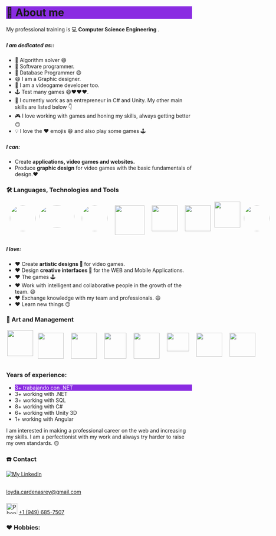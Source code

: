 ### <h1 style="background-color:blueviolet;">💬 About me</h1>
 My professional training is 💻<strong> Computer Science Engineering </strong>.




##### I am dedicated as::
- 🤔 Algorithm solver 😄
- 🤔 Software programmer.
- 🤔 Database Programmer 😄
- 😄 I am a Graphic designer. 
- 🦸 I am a videogame developer too.
- 🕹️ Test many games 😄❤️❤️❤️.
- 🔨 I currently work as an entrepreneur in C# and Unity. My other main skills are listed below 👇
- 🎮 I love working with games and honing my skills, always getting better 🙃
- 💡 I love the ❤️ emojis 😄 and also play some games 🕹️

##### I can:
- Create <strong>applications, video games and websites.</strong>
- Produce <strong> graphic design</strong> for video games with the basic fundamentals of design.❤️ 

#### <h3> 🛠️ Languages, Technologies and Tools </h3>
<div style="display:flex; flex:1;">
 <img style="width:70px !important; height:70px !important;border-radius:50% ;margin-top:10px !important; margin-left:10px !important;" src="https://play-lh.googleusercontent.com/vzHVyL8G7birnPZ0zuCQQ2uDxuLIXzYOUGjFDFzIqfx-ww1fq8IysoEiWzhWI3Dw08g=w480-h960-rw">
 <img style="width:95px !important; height:60px !important;border-radius:50% ;margin-top:10px !important; margin:10px !important;" src="https://desarrolloweb.com/storage/tag_images/actual/sT1RLpDHzInATuKnDUkwXhKoaIOrtS97gBtgiQ6M.png">
  <img style="width:70px !important; height:70px !important;border-radius:50% ;margin-top:10px !important; margin:10px !important;" src="https://conectasoftware.com/wp-content/uploads/2020/03/JS.jpg">
 <img style="width:80px !important; height:80px !important ; margin:10px !important;" src="https://upload.wikimedia.org/wikipedia/commons/thumb/c/cf/Angular_full_color_logo.svg/375px-Angular_full_color_logo.svg.png">
<img style="width:70px !important; height:70px !important ; margin:10px !important;" src="https://cdn4.iconfinder.com/data/icons/various-icons-2/476/Unity.png"> 
 <img style="width:70px !important; height:70px !important; margin:10px !important;" src="https://upload.wikimedia.org/wikipedia/commons/thumb/e/ee/.NET_Core_Logo.svg/768px-.NET_Core_Logo.svg.png?20210328084203"> 
  <img style="width:70px !important; height:70px !important" src="https://seeklogo.com/images/C/c-sharp-c-logo-02F17714BA-seeklogo.com.png">  
 <img style="width:70px !important; height:70px !important;border-radius:50% ;margin-top:10px !important; margin:10px !important;" src="https://icon2.cleanpng.com/20180320/aae/kisspng-microsoft-sql-server-database-administrator-comput-free-high-quality-sql-server-icon-5ab0c7c98f8903.6322699015215349215879.jpg">
 <img style="width:70px !important; height:70px !important;border-radius:50% ;margin-top:10px !important; margin:10px !important;" src="https://icon2.cleanpng.com/20180403/rhq/kisspng-microsoft-azure-sql-database-microsoft-sql-server-database-5ac3dfa0acf224.4627899815227862087084.jpg">
 <img style="width:70px !important; height:70px !important;border-radius:50% ;margin-top:10px !important; margin:10px !important;" src="https://camo.githubusercontent.com/f7136719569d71c8d08ea9c03a5dcc8fc8cc8136c9b38df1ad24bbd75cfb303b/68747470733a2f2f696d672e69636f6e73382e636f6d2f636f6c6f722f3234302f3030303030302f6769746875622d2d76312e706e67">
 <!--https://i.blogs.es/544e7d/650_1000_javascript_logo/1366_2000.webp
https://play-lh.googleusercontent.com/vzHVyL8G7birnPZ0zuCQQ2uDxuLIXzYOUGjFDFzIqfx-ww1fq8IysoEiWzhWI3Dw08g=w480-h960-rw
https://desarrolloweb.com/storage/tag_images/actual/sT1RLpDHzInATuKnDUkwXhKoaIOrtS97gBtgiQ6M.png
https://camo.githubusercontent.com/f7136719569d71c8d08ea9c03a5dcc8fc8cc8136c9b38df1ad24bbd75cfb303b/68747470733a2f2f696d672e69636f6e73382e636f6d2f636f6c6f722f3234302f3030303030302f6769746875622d2d76312e706e67
-->
</div>

##### I love:
- ♥  Create <strong>artistic designs 💪 </strong> for video games.
- ♥  Design <strong>creative interfaces 🎨</strong> for the WEB and Mobile Applications. 
- ♥  The games 🕹️
- ♥  Work with intelligent and collaborative people in the growth of the team. 😄
- ♥  Exchange knowledge with my team and professionals. 😄 
- ♥  Learn new things 🙃
  
  
####  <h3> 🎨 Art and Management </h3>
<div style="display:flex !important; flex:1; !important">
 <img style="width:70px !important; height:70px !important; margin:3px !important;" src="https://user-images.githubusercontent.com/69176721/188746453-1785a745-2f22-4ec3-b250-a30126c29d2d.png"> 
  
  <img style="width:70px !important; height:70px !important; margin:10px !important;" src="https://upload.wikimedia.org/wikipedia/commons/thumb/f/fb/Adobe_Illustrator_CC_icon.svg/182px-Adobe_Illustrator_CC_icon.svg.png"> 
 <img style="width:70px !important; height:70px !important; margin:10px !important;" src="https://cdna.artstation.com/p/softwares/icons/000/000/064/default/Indesign.png?1608144124"> 
 <img style="width:60px !important; height:70px !important; margin:10px !important;" src="https://upload.wikimedia.org/wikipedia/commons/thumb/3/33/Figma-logo.svg/600px-Figma-logo.svg.png">
  <img style="width:70px !important; height:70px !important; margin:10px !important;" src="https://is4-ssl.mzstatic.com/image/thumb/Purple122/v4/4b/88/56/4b885638-60b3-4cfd-7420-ea42bf0f466c/icon.png/434x0w.webp"> 
  <img style="width:60px !important; height:50px !important; margin:10px !important;" src="https://upload.wikimedia.org/wikipedia/commons/thumb/0/0c/Blender_logo_no_text.svg/768px-Blender_logo_no_text.svg.png?20210507122249"> 
   <img style="width:70px !important; height:65px !important; margin:10px !important;" src="https://cdnb.artstation.com/p/softwares/icons/000/000/067/default/Quixel_Suite.png?1424863372"> 
 <img style="width:70px !important; height:65px !important; margin:10px !important;" src="https://cdna.artstation.com/p/softwares/icons/000/000/012/default/CorelDRAW_Graphics_Suite.png?1424684345"> 
 
  <!--https://brandeps.com/logo-download/M/Microsoft-sql-server-logo-vector-01.svg
https://cdnb.artstation.com/p/softwares/icons/000/000/067/default/Quixel_Suite.png?1424863372

https://cdna.artstation.com/p/softwares/icons/000/000/012/default/CorelDRAW_Graphics_Suite.png?1424684345
-->
</div>

##### <h3> Years of experience:</h3>

-   <div style="background-color:blueviolet;color:white;">3+ trabajando con .NET </div> 
-   3+ working with .NET 
-   3+ working with SQL
-   8+ working with C#
-   6+ working with Unity 3D
-   1+ working with Angular
 
<p>I am interested in making a professional career on the web and increasing my skills. I am a perfectionist with my work and always try harder to raise my own standards. 🙃</p>

##### <h3> ☎️ Contact </h3>
 <a href="https://www.linkedin.com/in/loyda-cardenas-rey/" rel="nofollow">
        <img alt="My LinkedIn" src="https://camo.githubusercontent.com/a80d00f23720d0bc9f55481cfcd77ab79e141606829cf16ec43f8cacc7741e46/68747470733a2f2f696d672e736869656c64732e696f2f62616467652f4c696e6b6564496e2d3030373742353f7374796c653d666f722d7468652d6261646765266c6f676f3d6c696e6b6564696e266c6f676f436f6c6f723d7768697465" data-canonical-src="https://img.shields.io/badge/LinkedIn-0077B5?style=for-the-badge&amp;logo=linkedin&amp;logoColor=white" style="max-width: 100%;">
</a><br></br>


 <a href="mailto:loyda.cardenasrey@gmail.com">loyda.cardenasrey@gmail.com</a><br></br>
 <img alt="Phone: " src="https://img.icons8.com/material-rounded/512/phone.png" style="width:30px !important; height:30px !important;margin-top:5px;"/>
 <a href="tel:+19496857507">+1 (949) 685-7507</a>

##### <h3> ♥ Hobbies:</h3>
<div style="display:inline;  font-size:200px !important;">
 <div style="font-size:200em !important;">🚴  Cycling</div>
 <div style="font-size:200em !important;">🕉   Yoga </div>
 <div style="font-size:200em !important;">🖋   Write</div>
 <div style="font-size:200em !important;">📸  Photography </div>
 <div style="font-size:200em !important;">🎸  Guitar</div>
 <div style="font-size:200em !important;">🎤  Sing</div>
 <div style="font-size:200em !important;">🎶  Music</div>
 <div style="font-size:200em !important;">🛋   Read</div>
 <div style="font-size:200em !important;">🕹️  Play</div>
 </div>
<!--
**valquiriacr21/valquiriacr21** is a ✨ _special_ ✨ repository because its `README.md` (this file) appears on your GitHub profile.

Here are some ideas to get you started:

- 🔭 I’m currently working on ...
- 🌱 I’m currently learning ...
- 👯 I’m looking to collaborate on ...
- 🤔 I’m looking for help with ...
- 💬 Ask me about ...
- 📫 How to reach me: ...
- 😄 Pronouns: ...
- ⚡ Fun fact: ...
-->
